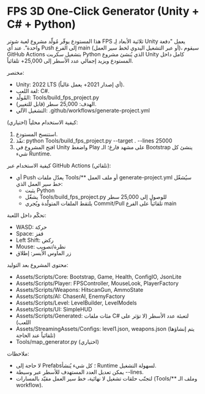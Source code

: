 # FPS 3D One-Click Generator (Unity + C# + Python)

هذا المستودع يوفّر مُولّد مشروع لعبة شوتر FPS ثلاثية الأبعاد لِـ Unity يعمل "دفعة واحدة". عند أي Push إلى الفرع main (أو عبر التشغيل اليدوي لخط سير العمل)، سيقوم GitHub Actions بتشغيل سكربت Python الذي يُنشئ مشروع Unity كامل داخل المستودع ويزيد إجمالي عدد الأسطر إلى 25,000+ تلقائياً.

مختصر:
- Unity: 2022 LTS (أي إصدار 2021+ يعمل غالباً).
- لغة اللعب: C#.
- المُولّد: Tools/build_fps_project.py
- الهدف: 25,000 سطر (قابل للتغيير).
- التشغيل الآلي: .github/workflows/generate-project.yml

كيفية الاستخدام محلياً (اختياري):
1) استنسخ المستودع.
2) نفّذ:
   python Tools/build_fps_project.py --target . --lines 25000
3) افتح المشروع في Unity واضغط Play على مشهد فارغ؛ الـ Bootstrap ينشئ كل شيء Runtime.

كيفية الاستخدام عبر GitHub Actions (تلقائي):
- أي Push يعدّل ملفات Tools/** أو ملف العمل generate-project.yml سيُشغّل خط سير العمل الذي:
  - يثبت Python
  - يشغّل Tools/build_fps_project.py للوصول إلى 25,000 سطر
  - يلتقط الملفات المتولّدة ويُجري Commit/Pull تلقائياً على الفرع main

تحكّم داخل اللعبة:
- WASD: حركة
- Space: قفز
- Left Shift: ركض
- Mouse: نظرة/تصويب
- زر الماوس الأيسر: إطلاق

محتوى المشروع بعد التوليد:
- Assets/Scripts/Core: Bootstrap, Game, Health, ConfigIO, JsonLite
- Assets/Scripts/Player: FPSController, MouseLook, PlayerFactory
- Assets/Scripts/Weapons: HitscanGun, AmmoState
- Assets/Scripts/AI: ChaserAI, EnemyFactory
- Assets/Scripts/Level: LevelBuilder, LevelModels
- Assets/Scripts/UI: SimpleHUD
- Assets/Scripts/Generated: مئات ملفات C# لتعبئة عدد الأسطر (لا تؤثر على اللعب)
- Assets/StreamingAssets/Configs: level1.json, weapons.json (يتم إنشاؤها تلقائياً عند الحاجة)
- Tools/map_generator.py (اختياري)

ملاحظات:
- لا حاجة إلى Prefabs؛ كل شيء يُنشأ Runtime لسهولة التشغيل.
- يمكن تعديل العدد المستهدف للأسطر عبر وسيطة --lines.
- لتجنّب حلقات تشغيل لا نهائية، خط سير العمل مقيّد بالمسارات (Tools/** وملف الـ workflow).
